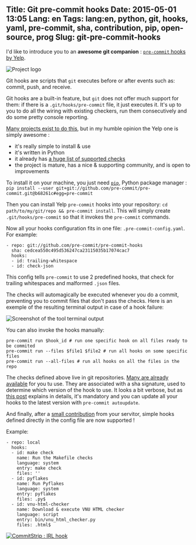 Title: Git pre-commit hooks
Date: 2015-05-01 13:05
Lang: en
Tags: lang:en, python, git, hooks, yaml, pre-commit, sha, contribution, pip, open-source, prog
Slug: git-pre-commit-hooks
---
I'd like to introduce you to an **awesome git companion** : [`pre-commit` hooks by Yelp](http://pre-commit.com).

![Project logo](images/2015/05/pre-commit-logo.png)

Git hooks are scripts that `git` executes before or after events such as: commit, push, and receive.

Git hooks are a built-in feature, but `git` does not offer much support for them: if there is a `.git/hooks/pre-commit` file, it just executes it. It's up to you to do all the wiring with existing checkers, run them consecutively and do some pretty console reporting.

[Many projects exist to do this](http://githooks.com), but in my humble opinion the Yelp one is simply awesome :

- it's really simple to install & use
- it's written in Python
- it already has [a huge list of supported checks](http://pre-commit.com/hooks.html)
- the project is mature, has a nice & supporting community, and is open to improvements

To install it on your machine, you just need [`pip`](https://docs.python.org/3/installing/), Python package manager : `pip install --user git+git://github.com/pre-commit/pre-commit.git@b68261c#egg=pre-commit`

Then you can install Yelp `pre-commit` hooks into your repository: `cd path/to/my/git/repo && pre-commit install`. This will simply create `.git/hooks/pre-commit` so that it invokes the `pre-commit` commands.

Now all your hooks configuration fits in one file: `.pre-commit-config.yaml`. For example:

```
- repo: git://github.com/pre-commit/pre-commit-hooks
  sha: cedcea550c495d536247ca23115035b17074cac7
  hooks:
  - id: trailing-whitespace
  - id: check-json
```

This config tells `pre-commit` to use 2 predefined hooks, that check for trailing whitespaces and malformed `.json` files.

The checks will automagically be executed whenever you do a commit, preventing you to commit files that don't pass the checks.
Here is an exemple of the resulting terminal output in case of a hook failure:

![Screenshot of the tool terminal output](images/2015/08/pre-commit.png)

You can also invoke the hooks manually:

```
pre-commit run $hook_id # run one specific hook on all files ready to be commited
pre-commit run --files $file1 $file2 # run all hooks on some specific files
pre-commit run --all-files # run all hooks on all the files in the repo
```

The checks defined above live in git repositories. [Many are already available](http://pre-commit.com/hooks.html) for you tu use.
They are associated with a sha signature, used to determine which version of the hook to use. It looks a bit verbose, but as [this post](https://github.com/pre-commit/pre-commit/issues/158) explains in details, it's mandatory and you can update all your hooks to the latest version with `pre-commit autoupdate`.

And finally, after a [small contribution](https://github.com/pre-commit/pre-commit/pull/226) from your servitor, simple hooks defined directly in the config file are now supported !

Example:
```
- repo: local
  hooks:
  - id: make check
    name: Run the Makefile checks
    language: system
    entry: make check
    files: ''
  - id: pyflakes
    name: Run Pyflakes
    language: system
    entry: pyflakes
    files: .py$
  - id: vnu-html-checker
    name: Download & execute VNU HTML checker
    language: script
    entry: bin/vnu_html_checker.py
    files: .html$
```

<a href="http://www.commitstrip.com/fr/2012/03/06/pre-commit-hook-irl/">![CommitStrip : IRL hook](images/2015/05/Strip-SVN-800-final.jpg)</a>
